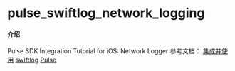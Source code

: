 # pulse_swiftlog_network_logging

#### 介绍
Pulse SDK Integration Tutorial for iOS: Network Logger
参考文档：
[集成并使用](https://www.raywenderlich.com/30189310-pulse-sdk-integration-tutorial-for-ios-network-logger#toc-anchor-001
)
[swiftlog](https://github.com/apple/swift-log)
[Pulse](https://github.com/kean/Pulse)